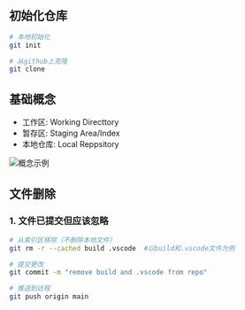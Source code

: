## 初始化仓库
```bash
# 本地初始化
git init

# 从github上克隆
git clone 
```
## 基础概念
* 工作区: Working Directtory
* 暂存区: Staging Area/Index
* 本地仓库: Local Reppsitory

![概念示例](https://cdn.jsdelivr.net/gh/tingshuo-yiqing/PicGo-tuchuang/img/20251003212153234.png)

## 文件删除
### 1. 文件已提交但应该忽略
```bash
# 从索引区移除（不删除本地文件）
git rm -r --cached build .vscode  #以build和.vscode文件为例

# 提交更改
git commit -m "remove build and .vscode from repo"

# 推送到远程
git push origin main

```